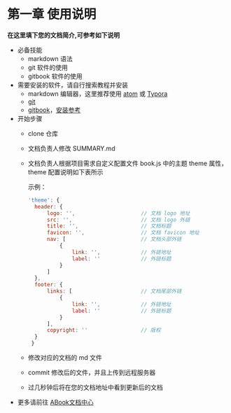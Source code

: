 # 第一章 使用说明

**在这里填下您的文档简介,可参考如下说明**
* 必备技能
    * markdown 语法
    * git 软件的使用
    * gitbook 软件的使用
* 需要安装的软件，请自行搜索教程并安装
    * markdown 编辑器，这里推荐使用 [atom](https://atom.io/) 或 [Typora](https://www.typora.io/)
    * [git](https://git-scm.com/downloads)
    * [gitbook](https://www.gitbook.com/?t=11)，[安装参考](http://gitbook.zhangjikai.com/installation.html)
* 开始步骤
    * clone 仓库

    * 文档负责人修改 SUMMARY.md

    * 文档负责人根据项目需求自定义配置文件 book.js 中的主题 theme 属性，theme 配置说明如下表所示

      示例：

      ```javascript
      'theme': {
  		header: {
  			logo: '',                     // 文档 logo 地址
  			src: '',                      // 文档 logo 外链
  			title: '',                    // 文档标题
  			favicon: '',                  // 文档 favicon 地址
  			nav: [                        // 文档头部外链
  				{
  					link: '',             // 外链地址
  					label: ''             // 外链标题
  				}
  			]
  		},
  		footer: {
  			links: [                      // 文档尾部外链
  				{
  					link: '',             // 外链地址
  					label: ''             // 外链标题
  				}
  			],
  			copyright: ''                 // 版权
  		}
  	   }
      ```

    * 修改对应的文档的 md 文件

    * commit 修改后的文件，并且上传到远程服务器

    * 过几秒钟后将在您的文档地址中看到更新后的文档
* 更多请前往 [ABook文档中心](http://abook.jd.com)

